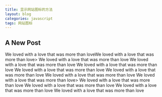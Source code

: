 ```yaml
---
title: 显示网站图标的方法
layout: blog
categories: javascript
tags: 网站图标
---
```


## A New Post

We loved with a love that was more than loveWe loved 
with a love that was more than love> We loved
with a love that was more than love
We loved with a love that was more than love
We loved with a love that was more than love
We loved with a love that was more than love
We loved with a love that was more than love
We loved with a love that was more than love
We loved with a love that was more than love> We loved with a love that was more than love
We loved with a love that was more than love
We loved with a love that was more than love
We loved with a love that was more than love

